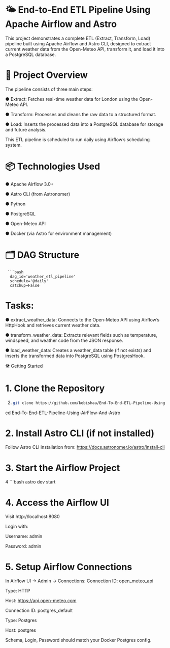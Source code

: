 # 🌤️ End-to-End ETL Pipeline Using Apache Airflow and Astro
This project demonstrates a complete ETL (Extract, Transform, Load) pipeline built using Apache Airflow and Astro CLI, designed to extract current weather data from the Open-Meteo API, transform it, and load it into a PostgreSQL database.

# 🚀 Project Overview
The pipeline consists of three main steps:

● Extract: Fetches real-time weather data for London using the Open-Meteo API.

● Transform: Processes and cleans the raw data to a structured format.

● Load: Inserts the processed data into a PostgreSQL database for storage and future analysis.


This ETL pipeline is scheduled to run daily using Airflow’s scheduling system.

# 📦 Technologies Used
● Apache Airflow 3.0+

● Astro CLI (from Astronomer)

● Python

● PostgreSQL

● Open-Meteo API

● Docker (via Astro for environment management)

# 🗂️ DAG Structure
     ```bash
      dag_id='weather_etl_pipeline'
      schedule='@daily'
      catchup=False

 # Tasks:

● extract_weather_data: Connects to the Open-Meteo API using Airflow’s HttpHook and retrieves current weather data.

● transform_weather_data: Extracts relevant fields such as temperature, windspeed, and weather code from the JSON response.

● load_weather_data: Creates a weather_data table (if not exists) and inserts the transformed data into PostgreSQL using PostgresHook.

🛠️ Getting Started
# 1. Clone the Repository
  2. ```bash
     git clone https://github.com/kebishaa/End-To-End-ETL-Pipeline-Using-AirFlow-And-Astro.git
  cd End-To-End-ETL-Pipeline-Using-AirFlow-And-Astro

# 2. Install Astro CLI (if not installed)
Follow Astro CLI installation from: https://docs.astronomer.io/astro/install-cli
# 3. Start the Airflow Project
   4  ```bash
    astro dev start
# 4. Access the Airflow UI
Visit http://localhost:8080

Login with:

Username: admin

Password: admin
# 5. Setup Airflow Connections
In Airflow UI → Admin → Connections:
Connection ID: open_meteo_api

Type: HTTP

Host: https://api.open-meteo.com

Connection ID: postgres_default

Type: Postgres

Host: postgres

Schema, Login, Password should match your Docker Postgres config.

